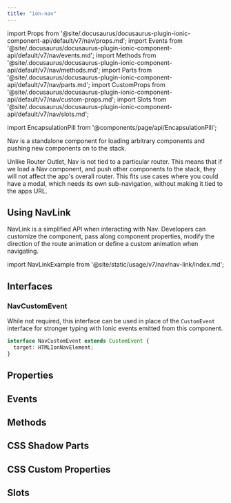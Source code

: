 ```yaml
---
title: "ion-nav"
---
```

import Props from '@site/.docusaurus/docusaurus-plugin-ionic-component-api/default/v7/nav/props.md';
import Events from '@site/.docusaurus/docusaurus-plugin-ionic-component-api/default/v7/nav/events.md';
import Methods from '@site/.docusaurus/docusaurus-plugin-ionic-component-api/default/v7/nav/methods.md';
import Parts from '@site/.docusaurus/docusaurus-plugin-ionic-component-api/default/v7/nav/parts.md';
import CustomProps from '@site/.docusaurus/docusaurus-plugin-ionic-component-api/default/v7/nav/custom-props.md';
import Slots from '@site/.docusaurus/docusaurus-plugin-ionic-component-api/default/v7/nav/slots.md';

<head>
  <title>ion-nav | Nav View Component for Ionic Framework Apps</title>
  <meta name="description" content="ion-nav is a standalone for loading arbitrary, and pushing new, components on to the stack. Loading Nav view, and pushing others, won't affect overall routers." />
</head>

import EncapsulationPill from '@components/page/api/EncapsulationPill';

<EncapsulationPill type="shadow" />

Nav is a standalone component for loading arbitrary components and pushing new components on to the stack.

Unlike Router Outlet, Nav is not tied to a particular router. This means that if we load a Nav component, and push other components to the stack, they will not affect the app's overall router. This fits use cases where you could have a modal, which needs its own sub-navigation, without making it tied to the apps URL.

## Using NavLink

NavLink is a simplified API when interacting with Nav. Developers can customize the component, pass along component properties, modify the direction of the route animation or define a custom animation when navigating.

import NavLinkExample from '@site/static/usage/v7/nav/nav-link/index.md';

<NavLinkExample />

## Interfaces

### NavCustomEvent

While not required, this interface can be used in place of the `CustomEvent` interface for stronger typing with Ionic events emitted from this component.

```typescript
interface NavCustomEvent extends CustomEvent {
  target: HTMLIonNavElement;
}
```



## Properties
<Props />

## Events
<Events />

## Methods
<Methods />

## CSS Shadow Parts
<Parts />

## CSS Custom Properties
<CustomProps />

## Slots
<Slots />
